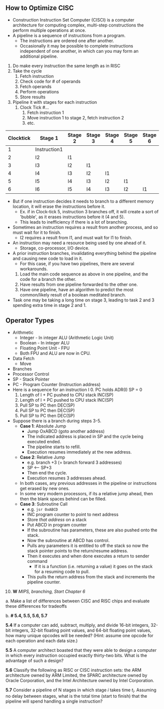 ## How to Optimize CISC
- Construction Instruction Set Computer (CISCI) is a computer architecture for computing complex, multi-step constructions the perform multiple operations at once.
- A pipeline is a sequence of instructions from a program.
	- The instructions are ordered one after another.
	- Occasionally it may be possible to complete instructions independent of one another, in which can you may form an additional pipeline.
1. Do make every instruction the same length as in RISC
2. Take the cycle
	1. Fetch instruction
	2. Check code for # of operands
	3. Fetch operands
	4. Perform operations
	5. Store results
3. Pipeline it with stages for each instruction
	1. Clock Tick #...
		1. Fetch instruction 1
		2. Move instruction 1 to stage 2, fetch instruction 2
		3. etc.

| Clocktick | Stage 1      | Stage 2 | Stage 3 | Stage 4 | Stage 5 | Stage 6 |
| --------- | ------------ | ------- | ------- | ------- | ------- | ------- |
| 1         | Instruction1 |         |         |         |         |         |
| 2         | I2           | I1      |         |         |         |         |
| 3         | I3           | I2      | I1      |         |         |         |
| 4         | I4           | I3      | I2      | I1      |         |         |
| 5         | I5           | I4      | I3      | I2      | I1      |         |
| 6         | I6           | I5      | I4      | I3      | I2      | I1      |
- But if one instruction decides it needs to branch to a different memory location, it will erase the instructions before it.
	- Ex. if in Clock-tick 5, instruction 3 branches off, it will create a sort of 'bubble', as it erases instructions before it (4 and 5).
	- This leads to inefficiency if there is a lot of branching.
- Sometimes an instruction requires a result from another process, and so must wait for it to finish.
	- I2 requires a result from I1, and must wait for I1 to finish.
- An instruction may need a resource being used by one ahead of it.
	- Storage, co-processor, I/O device.
- A prior instruction branches, invalidating everything behind the pipeline and causing new code to load in it.
	- For this case, if you have two pipelines, there are several workarounds.
	1. Load the main code sequence as above in one pipeline, and the code for a branch the other.
	2. Have results from one pipeline forwarded to the other one.
	3. Have one pipeline, have an algorithm to predict the most common/likely result of a boolean meditated branch.
- Task one may be taking a long time on stage 3, leading to task 2 and 3 spending extra time in stage 2 and 1.
## Operator Types
- Arithmetic
	- Integer - In integer ALU (Arithmetic Logic Unit)
	- Boolean - In integer ALU
	- Floating Point Unit - FPU
	- Both FPU and ALU are now in CPU.
- Data Fetch
	- Move
- Branches
- Processor Control
- SP - Stack Pointer
- PC - Program Counter (Instruction address)
- Here is a sequence for an instruction I
	0. PC holds ADR(I)           SP = 0
	1. Length of I + PC pushed to CPU stack        INC(SP)
	2. Length of I + PC pushed to CPU stack        INC(SP)
	3. Pull SP to PC then DEC(SP)
	4. Pull SP to PC then DEC(SP)
	5. Pull SP to PC then DEC(SP)
- Suppose there is a branch during steps 3-5.
	- **Case 1**: Absolute Jump
		- Jump OxABCD (goto another address)
		- The indicated address is placed in SP and the cycle being executed ended.
		- The pipeline starts to refill.
		- Execution resumes immediately at the new address.
	- **Case 2**: Relative Jump
		- e.g. branch +3 (= branch forward 3 addresses)
		- SP <-- SP+3
		- Then end the cycle.
		- Execution resumes 3 addresses ahead.
	- In both cases, any previous addresses in the pipeline or instructions get erased by new ones.
	- In some very modern processors, if its a relative jump ahead, then then the blank spaces behind can be filled.
	- **Case 3**: Subroutine Call
		- e.g. `jsr 0xABCD`
		- INC program counter to point to next address
		- Store *that address* on a stack
		- Put ABCD in program counter
		- If the subroutine has parameters, these are also pushed onto the stack.
		- Now the subroutine at ABCD has control.
		- Pulls any parameters it is entitled to off the stack so now the stack pointer points to the return/resume address.
		- Then it executes and when done executes a return to sender command
			- If it is a function (i.e. returning a value) it goes on the stack for a resuming code to pull.
		- This pulls the return address from the stack and increments the pipeline counter.






10. **W** _MIPS, branching, Start Chapter 6_

a. Make a list of differences between CISC and RISC chips and evaluate these differences for tradeoffs

b. **# 5.4, 5.5, 5.6, 5.7**

**5.4** If a computer can add, subtract, multiply, and divide 16-bit integers, 32-bit integers, 32-bit floating point values, and 64-bit floating point values, how many unique opcodes will be needed? (Hint: assume one opcode for each operation and each data size.)

**5.5** A computer architect boasted that they were able to design a computer in which every instruction occupied exactly thirty-two bits. What is the advantage of such a design?

**5.6** Classify the following as RISC or CISC instruction sets: the ARM architecture owned by ARM Limited, the SPARC architecture owned by Oracle Corporation, and the Intel Architecture owned by Intel Corporation.

**5.7** Consider a pipeline of N stages in which stage *i* takes time *t$_i$*. Assuming no delay between stages, what is the total time (start to finish) that the pipeline will spend handling a single instruction?